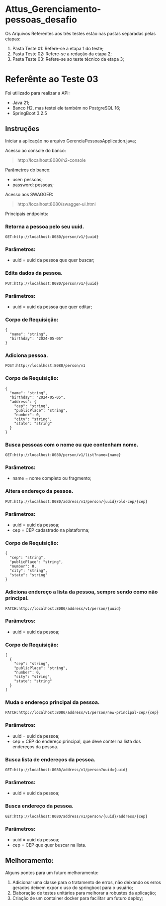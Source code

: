 # Attus_Gerenciamento-pessoas_desafio

Os Arquivos Referentes aos três testes estão nas pastas separadas pelas etapas:

1. Pasta Teste 01: Refere-se a etapa 1 do teste;
2. Pasta Teste 02: Refere-se a redação da etapa 2;
3. Pasta Teste 03: Refere-se ao teste técnico da etapa 3;

# Referênte ao Teste 03

Foi utilizado para realizar a API:

- Java 21;
- Banco H2, mas testei ele também no PostgreSQL 16;
- SpringBoot 3.2.5

## Instruções 

Iniciar a aplicação no arquivo GerenciaPessoasApplication.java;

Acesso ao console do banco:

>http://localhost:8080/h2-console

Parâmetros do banco:
- user: pessoas;
- password: pessoas;

Acesso aos SWAGGER:

>http://localhost:8080/swagger-ui.html

Principais endpoints:

### Retorna a pessoa pelo seu uuid.
```
GET:http://localhost:8080/person/v1/{uuid}
```
### Parâmetros:

- uuid = uuid da pessoa que quer buscar;

### Edita dados da pessoa.
```
PUT:http://localhost:8080/person/v1/{uuid}
```
### Parâmetros:

- uuid = uuid da pessoa que quer editar;

### Corpo de Requisição:
```
{
  "name": "string",
  "birthday": "2024-05-05"
}
```

### Adiciona pessoa.
```
POST:http://localhost:8080/person/v1
```

### Corpo de Requisição:
```
{
  "name": "string",
  "birthday": "2024-05-05",
  "address": {
    "cep": "string",
    "publicPlace": "string",
    "number": 0,
    "city": "string",
    "state": "string"
  }
}
```

### Busca pessoas com o nome ou que contenham nome.
```
GET:http://localhost:8080/person/v1/list?name={name}
```
### Parâmetros:

- name = nome completo ou fragmento;

### Altera endereço da pessoa.
```
PUT:http://localhost:8080/address/v1/person/{uuid}/old-cep/{cep}
```
### Parâmetros:

- uuid = uuid da pessoa;
- cep = CEP cadastrado na plataforma;

### Corpo de Requisição:
```
{
  "cep": "string",
  "publicPlace": "string",
  "number": 0,
  "city": "string",
  "state": "string"
}
```

### Adiciona endereço a lista da pessoa, sempre sendo como não principal.
```
PATCH:http://localhost:8080/address/v1/person/{uuid}
```
### Parâmetros:

- uuid = uuid da pessoa;

### Corpo de Requisição:
```
[
  {
    "cep": "string",
    "publicPlace": "string",
    "number": 0,
    "city": "string",
    "state": "string"
  }
]
```

### Muda o endereço principal da pessoa.
```
PATCH:http://localhost:8080/address/v1/person/new-principal-cep/{cep}
```
### Parâmetros:

- uuid = uuid da pessoa;
- cep = CEP do endereço principal, que deve conter na lista dos endereços da pessoa.

### Busca lista de endereços da pessoa.
```
GET:http://localhost:8080/address/v1/person?uuid={uuid}
```

### Parâmetros:

- uuid = uuid da pessoa;

### Busca endereço da pessoa.
```
GET:http://localhost:8080/address/v1/person/{uuid}/address/{cep}
```

### Parâmetros:

- uuid = uuid da pessoa;
- cep = CEP que quer buscar na lista.

## Melhoramento:

Alguns pontos para um futuro melhoramento:

1. Adicionar uma classe para o tratamento de erros, não deixando os erros gerados deixem expor o uso do springboot para o usuário;
2. Elaboração de testes unitários para melhorar a robustes da aplicação;
3. Criação de um container docker para facilitar um futuro deploy;